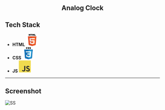 <h2 align="center">Analog Clock</h2>

## Tech Stack

- **HTML <img src="https://raw.githubusercontent.com/devicons/devicon/master/icons/html5/html5-original-wordmark.svg" alt="html5" width="40" height="40"/>**
- **CSS <img src="https://raw.githubusercontent.com/devicons/devicon/master/icons/css3/css3-original-wordmark.svg" alt="css3" width="40" height="40"/>**
- **JS <img src="https://raw.githubusercontent.com/devicons/devicon/master/icons/javascript/javascript-original.svg" alt="javascript" width="40" height="40"/>**

<hr>

## Screenshot

![SS](https://user-images.githubusercontent.com/90305324/210154832-93569dc5-317d-4296-8a50-d8c9a0c2538b.png)
